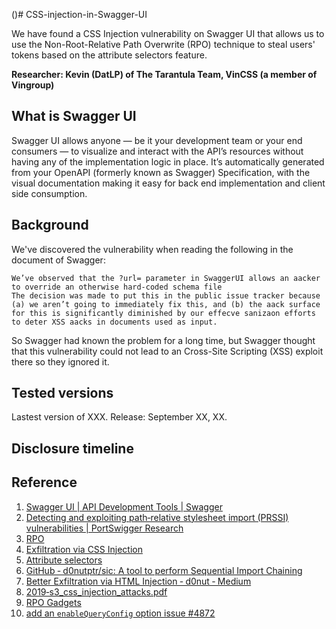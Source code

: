 ()# CSS-injection-in-Swagger-UI

We have found a CSS Injection vulnerability on Swagger UI that allows us to use the Non-Root-Relative Path Overwrite (RPO) technique to steal users' tokens based on the attribute selectors feature.

**Researcher: Kevin (DatLP) of The Tarantula Team, VinCSS (a member of Vingroup)**

## What is Swagger UI

Swagger UI allows anyone — be it your development team or your end consumers — to visualize and interact with the API’s resources without having any of the implementation logic in place. It’s automatically generated from your OpenAPI (formerly known as Swagger) Specification, with the visual documentation making it easy for back end implementation and client side consumption.

## Background

We've discovered the vulnerability when reading the following in the document of Swagger:

```
We’ve observed that the ?url= parameter in SwaggerUI allows an aacker to override an otherwise hard‐coded schema file
The decision was made to put this in the public issue tracker because (a) we aren’t going to immediately fix this, and (b) the aack surface for this is significantly diminished by our effecve sanizaon efforts to deter XSS aacks in documents used as input.
```
So Swagger had known the problem for a long time, but Swagger thought that this vulnerability could not lead to an Cross-Site Scripting (XSS) exploit there so they ignored it.


## Tested versions
Lastest version of XXX. Release: September XX, XX.

## Disclosure timeline



## Reference

1. [ Swagger UI | API Development Tools | Swagger](https://swagger.io/tools/swagger-ui/)
2. [Detecting and exploiting path‐relative stylesheet import (PRSSI) vulnerabilities | PortSwigger Research](https://portswigger.net/research/detecting-and-exploiting-path-relative-stylesheet-import-prssi-vulnerabilities)
3. [RPO](http://www.thespanner.co.uk/2014/03/21/rpo/)
4. [Exfiltration via CSS Injection](https://medium.com/bugbountywriteup/exfiltration-via-css-injection-4e999f63097d)
5. [Attribute selectors](https://developer.mozilla.org/en-US/docs/Web/CSS/Attribute_selectors)
6. [GitHub ‐ d0nutptr/sic: A tool to perform Sequential Import Chaining](https://github.com/d0nutptr/sic)
7. [Better Exfiltration via HTML Injection ‐ d0nut ‐ Medium](https://medium.com/@d0nut/better-exfiltration-via-html-injection-31c72a2dae8b)
8. [2019‐s3_css_injection_attacks.pdf](https://vwzq.net/slides/2019-s3_css_injection_attacks.pdf)
9. [RPO Gadgets](https://blog.innerht.ml/rpo-gadgets/)
10. [add an `enableQueryConfig` option issue #4872](https://github.com/swagger-api/swagger-ui/issues/4872)


